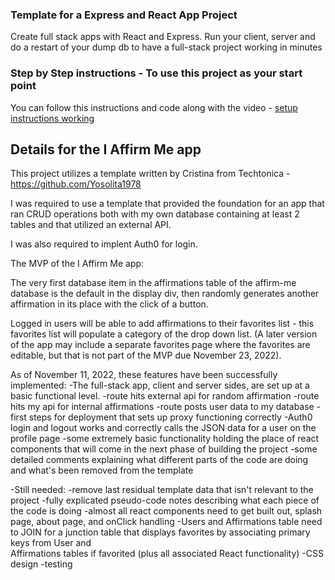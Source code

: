 ### Template for a Express and React App Project
Create full stack apps with React and Express. Run your client, server and do a restart of your dump db to have a full-stack project working in minutes

### Step by Step instructions - To use this project as your start point
You can follow this instructions and code along with the video - [setup instructions working](https://www.dropbox.com/s/tthmdat3n3vp3be/SettingUpTemplate.mov?dl=0)

## Details for the I Affirm Me app
This project utilizes a template written by Cristina from Techtonica - https://github.com/Yosolita1978

I was required to use a template that provided the foundation for an app that ran CRUD operations both with my own database containing at least 2 tables and that utilized an external API. 

I was also required to implent Auth0 for login.

The MVP of the I Affirm Me app:

The very first database item in the affirmations table of the affirm-me database is the default in the display div, then randomly generates another affirmation in its place with the click of a button. 

Logged in users will be able to add affirmations to their favorites list - this favorites list will populate a category of the drop down list. (A later version of the app may include a separate favorites page where the favorites are editable, but that is not part of the MVP due November 23, 2022).

As of November 11, 2022, these features have been successfully implemented:
  -The full-stack app, client and server sides, are set up at a basic functional level.
      -route hits external api for random affirmation
      -route hits my api for internal affirmations
      -route posts user data to my database 
      -first steps for deployment that sets up proxy functioning correctly
      -Auth0 login and logout works and correctly calls the JSON data for a user on the profile page
      -some extremely basic functionality holding the place of react components that will come in the next phase of building the project
      -some detailed comments explaining what different parts of the code are doing and what's been removed from the template
      
  -Still needed:
      -remove last residual template data that isn't relevant to the project
      -fully explicated pseudo-code notes describing what each piece of the code is doing
      -almost all react components need to get built out, splash page, about page, and onClick handling
      -Users and Affirmations table need to JOIN for a junction table that displays favorites by associating primary keys from User and   
       Affirmations tables if favorited (plus all associated React functionality)
      -CSS design
      -testing
